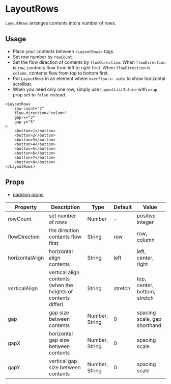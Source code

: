 # LayoutRows

`LayoutRows` arranges contents into a number of rows.

<Doc-LayoutRowsDoc />

## Usage

- Place your contents between `<LayoutRows>` tags.
- Set row number by `rowCount`.
- Set the flow direction of contents by `flowDirection`. When `flowDirection` is `row`, contents flow from left to right first. When `flowDirection` is `column`, contents flow from top to bottom first.
- Put `LayoutRows` in an element where `overflow-x: auto` to show horizontal scrollbar.  
- When you need only one row, simply use `LayoutListInline` with `wrap` prop set to `false` instead.

```vue live
<LayoutRows
	row-count="2"
	flow-direction="column"
	gap-x="3"
	gap-y="5"
>
	<button>1</button>
	<button>2</button>
	<button>3</button>
	<button>4</button>
	<button>5</button>
	<button>6</button>
	<button>7</button>
	<button>8</button>
</LayoutRows>
```

## Props

- [padding props](/components/#padding-props)

| Property | Description | Type | Default | Value |
| --- | --- | --- | --- | --- |
| rowCount | set number of rows | Number | - | positive integer |
| flowDirection | the direction contents flow first | String | row | row, column |
| horizontalAlign | horizontal align contents | String | left | left, center, right |
| verticalAlign | vertical align contents (when the heights of contents differ) | String | stretch | top, center, bottom, stretch |
| gap | gap size between contents | Number, String | 0 | spacing scale, gap shorthand |
| gapX | horizontal gap size between contents | Number, String | 0 | spacing scale |
| gapY | vertical gap size between contents | Number, String | 0 | spacing scale |
